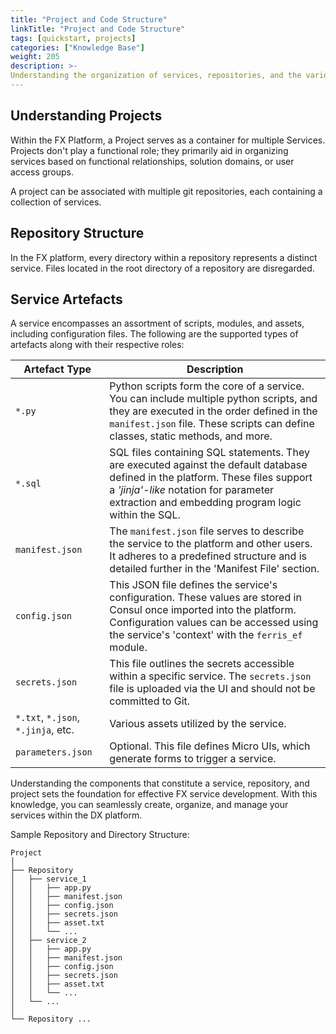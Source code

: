 ```yaml
---
title: "Project and Code Structure"
linkTitle: "Project and Code Structure"
tags: [quickstart, projects]
categories: ["Knowledge Base"]
weight: 205
description: >-
Understanding the organization of services, repositories, and the various artefacts involved is pivotal for efficient development within the FX platform.
---
```



## Understanding Projects

Within the FX Platform, a Project serves as a container for multiple Services. Projects don't play a functional role; they primarily aid in organizing services based on functional relationships, solution domains, or user access groups.

A project can be associated with multiple git repositories, each containing a collection of services.


## Repository Structure

In the FX platform, every directory within a repository represents a distinct service. Files located in the root directory of a repository are disregarded.


## Service Artefacts

A service encompasses an assortment of scripts, modules, and assets, including configuration files. The following are the supported types of artefacts along with their respective roles:

Artefact Type | Description
--- | ---
`*.py` | Python scripts form the core of a service. You can include multiple python scripts, and they are executed in the order defined in the `manifest.json` file. These scripts can define classes, static methods, and more.
`*.sql` | SQL files containing SQL statements. They are executed against the default database defined in the platform. These files support a _'jinja'-like_ notation for parameter extraction and embedding program logic within the SQL.
`manifest.json` | The `manifest.json` file serves to describe the service to the platform and other users. It adheres to a predefined structure and is detailed further in the 'Manifest File' section.
`config.json` | This JSON file defines the service's configuration. These values are stored in Consul once imported into the platform. Configuration values can be accessed using the service's 'context' with the `ferris_ef` module.
`secrets.json` | This file outlines the secrets accessible within a specific service. The `secrets.json` file is uploaded via the UI and should not be committed to Git.
`*.txt`, `*.json`, `*.jinja`, etc. | Various assets utilized by the service.
`parameters.json` | Optional. This file defines Micro UIs, which generate forms to trigger a service.

Understanding the components that constitute a service, repository, and project sets the foundation for effective FX service development. With this knowledge, you can seamlessly create, organize, and manage your services within the DX platform.


Sample Repository and Directory Structure:
```plaintext
Project
│
├── Repository
│   ├── service_1
│   │   ├── app.py
│   │   ├── manifest.json
│   │   ├── config.json
│   │   ├── secrets.json
│   │   ├── asset.txt
│   │   └── ...
│   ├── service_2
│   │   ├── app.py
│   │   ├── manifest.json
│   │   ├── config.json
│   │   ├── secrets.json
│   │   ├── asset.txt
│   │   └── ...
│   └── ...
│
└── Repository ...

```

